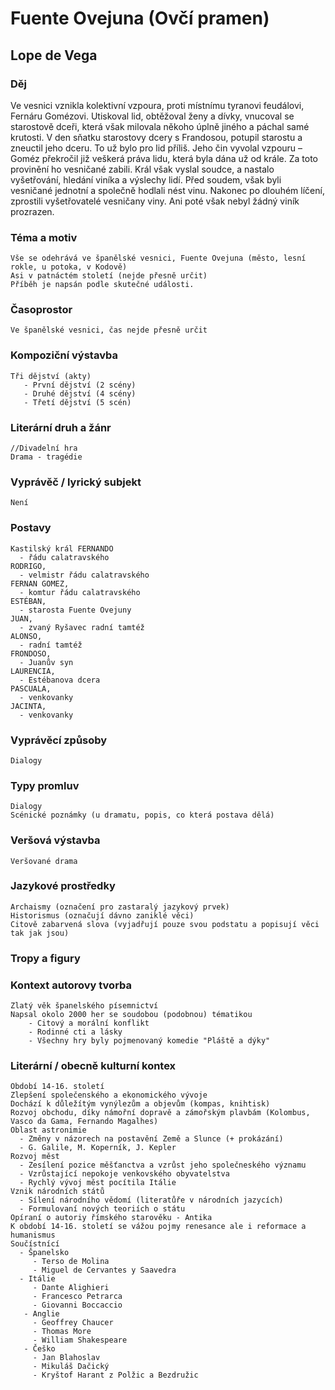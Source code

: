 # Fuente Ovejuna (Ovčí pramen)
## Lope de Vega
 ### Děj 
   Ve vesnici vznikla kolektivní vzpoura, proti místnímu tyranovi feudálovi, Fernáru Gomézovi. Utiskoval lid, obtěžoval ženy a dívky, 
     vnucoval se starostově dceři, která však milovala někoho úplně jiného a páchal samé krutosti. V den sňatku starostovy dcery s Frandosou, potupil            starostu a zneuctil jeho dceru. To už bylo pro lid příliš. Jeho čin vyvolal vzpouru – Goméz překročil již veškerá práva lidu, která byla dána 
     už od krále. Za toto provinění ho vesničané zabili. Král však vyslal soudce, a nastalo vyšetřování, hledání viníka a výslechy lidí. 
     Před soudem, však byli vesničané jednotní a společně hodlali nést vinu. Nakonec po dlouhém líčení, zprostili vyšetřovatelé vesničany viny. Ani poté        však nebyl žádný viník prozrazen.
### Téma a motiv
    Vše se odehrává ve španělské vesnici, Fuente Ovejuna (město, lesní rokle, u potoka, v Kodově)
    Asi v patnáctém století (nejde přesně určit)
    Příběh je napsán podle skutečné události.
### Časoprostor
    Ve španělské vesnici, čas nejde přesně určit
### Kompoziční výstavba
    Tři dějství (akty)
       - První dějství (2 scény)
       - Druhé dějství (4 scény)
       - Třetí dějství (5 scén)
### Literární druh a žánr
    //Divadelní hra
    Drama - tragédie
### Vyprávěč / lyrický subjekt
    Není
### Postavy
    Kastilský král FERNANDO 
      - řádu calatravského  
    RODRIGO, 
      - velmistr řádu calatravského  
    FERNAN GOMEZ, 
      - komtur řádu calatravského  
    ESTÉBAN, 
      - starosta Fuente Ovejuny  
    JUAN, 
      - zvaný Ryšavec radní tamtéž  
    ALONSO, 
      - radní tamtéž  
    FRONDOSO, 
      - Juanův syn  
    LAURENCIA, 
      - Estébanova dcera  
    PASCUALA, 
      - venkovanky  
    JACINTA, 
      - venkovanky 
### Vyprávěcí způsoby
    Dialogy
### Typy promluv
    Dialogy
    Scénické poznámky (u dramatu, popis, co která postava dělá)
### Veršová výstavba
    Veršované drama
### Jazykové prostředky
    Archaismy (označení pro zastaralý jazykový prvek)
    Historismus (označují dávno zaniklé věci)
    Citově zabarvená slova (vyjadřují pouze svou podstatu a popisují věci tak jak jsou)
### Tropy a figury
    
### Kontext autorovy tvorba
    Zlatý věk španelského písemnictví
    Napsal okolo 2000 her se soudobou (podobnou) tématikou
        - Citový a morální konflikt
        - Rodinné cti a lásky
        - Všechny hry byly pojmenovaný komedie "Pláště a dýky"
### Literární / obecně kulturní kontex
    Období 14-16. století
    Zlepšení společenského a ekonomického vývoje
    Dochází k důležítým vynýlezům a objevům (kompas, knihtisk)
    Rozvoj obchodu, díky námořní dopravě a zámořským plavbám (Kolombus, Vasco da Gama, Fernando Magalhes)
    Oblast astronimie
      - Změny v názorech na postavění Země a Slunce (+ prokázání)
      - G. Galile, M. Koperník, J. Kepler
    Rozvoj měst
      - Zesílení pozice měšťanctva a vzrůst jeho společneského významu
      - Vzrůstající nepokoje venkovského obyvatelstva
      - Rychlý vývoj měst pocítila Itálie
    Vznik národních států
      - Sílení národního vědomí (literatůře v národních jazycích)
      - Formulovaní nových teoriích o státu
    Opíraní o autoriy římského starověku - Antika
    K období 14-16. století se vážou pojmy renesance ale i reformace a humanismus
    Součístnící
      - Španelsko
         - Terso de Molina
         - Miguel de Cervantes y Saavedra
      - Itálie
         - Dante Alighieri
         - Francesco Petrarca
         - Giovanni Boccaccio
       - Anglie
         - Geoffrey Chaucer
         - Thomas More
         - William Shakespeare
       - Češko
         - Jan Blahoslav
         - Mikuláš Dačický
         - Kryštof Harant z Polžic a Bezdružic


